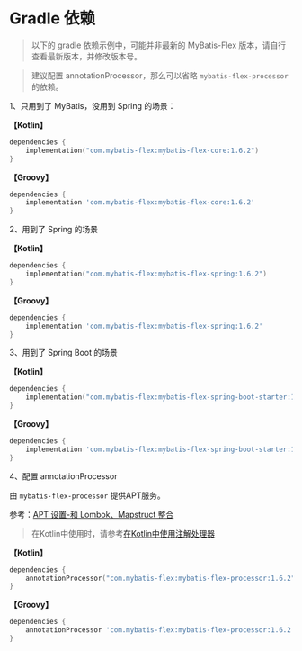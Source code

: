 # Gradle 依赖

> 以下的 gradle 依赖示例中，可能并非最新的 MyBatis-Flex 版本，请自行查看最新版本，并修改版本号。

> 建议配置 annotationProcessor，那么可以省略 `mybatis-flex-processor` 的依赖。

1、只用到了 MyBatis，没用到 Spring 的场景：

**【Kotlin】**

```kotlin
dependencies {
    implementation("com.mybatis-flex:mybatis-flex-core:1.6.2")
}
```

**【Groovy】**

```groovy
dependencies {
    implementation 'com.mybatis-flex:mybatis-flex-core:1.6.2'
}
```

2、用到了 Spring 的场景

**【Kotlin】**

```kotlin
dependencies {
    implementation("com.mybatis-flex:mybatis-flex-spring:1.6.2")
}
```

**【Groovy】**

```groovy
dependencies {
    implementation 'com.mybatis-flex:mybatis-flex-spring:1.6.2'
}
```

3、用到了 Spring Boot 的场景

**【Kotlin】**

```kotlin
dependencies {
    implementation("com.mybatis-flex:mybatis-flex-spring-boot-starter:1.6.2")
}
```

**【Groovy】**

```groovy
dependencies {
    implementation 'com.mybatis-flex:mybatis-flex-spring-boot-starter:1.6.2'
}
```

4、配置 annotationProcessor

由 `mybatis-flex-processor` 提供APT服务。

参考：[APT 设置-和 Lombok、Mapstruct 整合](../others/apt.md)

> 在Kotlin中使用时，请参考[在Kotlin中使用注解处理器](../others/kapt.md)

**【Kotlin】**

```kotlin
dependencies {
    annotationProcessor("com.mybatis-flex:mybatis-flex-processor:1.6.2")
}
```

**【Groovy】**

```groovy
dependencies {
    annotationProcessor 'com.mybatis-flex:mybatis-flex-processor:1.6.2'
}
```
